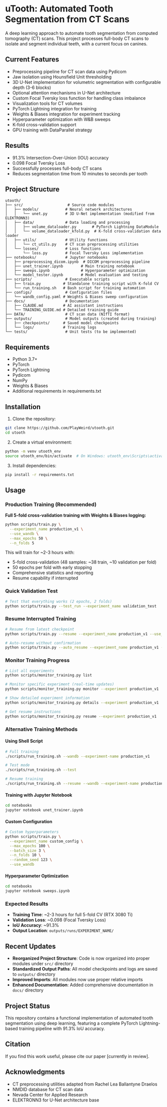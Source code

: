# uTooth: Automated Tooth Segmentation from CT Scans

A deep learning approach to automate tooth segmentation from computed tomography (CT) scans. This project processes full-body CT scans to isolate and segment individual teeth, with a current focus on canines.

## Current Features
* Preprocessing pipeline for CT scan data using Pydicom
* Jaw isolation using Hounsfield Unit thresholding
* 3D U-Net implementation for volumetric segmentation with configurable depth (3-6 blocks)
* Optional attention mechanisms in U-Net architecture
* Custom Focal Tversky loss function for handling class imbalance
* Visualization tools for CT volumes
* PyTorch Lightning integration for training
* Weights & Biases integration for experiment tracking
* Hyperparameter optimization with W&B sweeps
* K-fold cross-validation support
* GPU training with DataParallel strategy

## Results
* 91.3% Intersection-Over-Union (IOU) accuracy
* 0.098 Focal Tversky Loss
* Successfully processes full-body CT scans
* Reduces segmentation time from 10 minutes to seconds per tooth

## Project Structure

```
utooth/
├── src/                    # Source code modules
│   ├── models/            # Neural network architectures
│   │   └── unet.py        # 3D U-Net implementation (modified from ELEKTRONN3)
│   ├── data/              # Data loading and processing
│   │   ├── volume_dataloader.py       # PyTorch Lightning DataModule
│   │   └── volume_dataloader_kfold.py  # K-fold cross-validation data loader
│   ├── utils/             # Utility functions
│   │   └── ct_utils.py    # CT scan preprocessing utilities
│   └── losses/            # Loss functions
│       └── loss.py        # Focal Tversky Loss implementation
├── notebooks/             # Jupyter notebooks
│   ├── preprocessing_dicom.ipynb  # DICOM preprocessing pipeline
│   ├── unet_trainer.ipynb        # Main training notebook
│   ├── sweeps.ipynb              # Hyperparameter optimization
│   └── model_tester.ipynb        # Model evaluation and testing
├── scripts/               # Executable scripts
│   ├── train.py          # Standalone training script with K-fold CV
│   └── run_training.sh   # Bash script for training automation
├── configs/               # Configuration files
│   └── wandb_config.yaml # Weights & Biases sweep configuration
├── docs/                  # Documentation
│   ├── CLAUDE.md         # AI assistant instructions
│   └── TRAINING_GUIDE.md # Detailed training guide
├── DATA/                  # CT scan data (NIfTI format)
├── outputs/               # Model outputs (created during training)
│   ├── checkpoints/      # Saved model checkpoints
│   └── logs/             # Training logs
└── tests/                 # Unit tests (to be implemented)
```

## Requirements
* Python 3.7+
* PyTorch
* PyTorch Lightning
* Pydicom
* NumPy
* Weights & Biases
* Additional requirements in requirements.txt

## Installation

1. Clone the repository:
```bash
git clone https://github.com/PlayWeird/utooth.git
cd utooth
```

2. Create a virtual environment:
```bash
python -m venv utooth_env
source utooth_env/bin/activate  # On Windows: utooth_env\Scripts\activate
```

3. Install dependencies:
```bash
pip install -r requirements.txt
```

## Usage

### Production Training (Recommended)

**Full 5-fold cross-validation training with Weights & Biases logging:**
```bash
python scripts/train.py \
  --experiment_name production_v1 \
  --use_wandb \
  --max_epochs 50 \
  --n_folds 5
```

This will train for ~2-3 hours with:
- 5-fold cross-validation (48 samples: ~38 train, ~10 validation per fold)
- 50 epochs per fold with early stopping
- Comprehensive statistics and reporting
- Resume capability if interrupted

### Quick Validation Test
```bash
# Test that everything works (2 epochs, 2 folds)
python scripts/train.py --test_run --experiment_name validation_test
```

### Resume Interrupted Training
```bash
# Resume from latest checkpoint
python scripts/train.py --resume --experiment_name production_v1 --use_wandb

# Auto-resume without confirmation
python scripts/train.py --auto_resume --experiment_name production_v1 --use_wandb
```

### Monitor Training Progress
```bash
# List all experiments
python scripts/monitor_training.py list

# Monitor specific experiment (real-time updates)
python scripts/monitor_training.py monitor --experiment production_v1

# Show detailed experiment information
python scripts/monitor_training.py details --experiment production_v1

# Get resume instructions
python scripts/monitor_training.py resume --experiment production_v1
```

### Alternative Training Methods

#### Using Shell Script
```bash
# Full training
./scripts/run_training.sh --wandb --experiment-name production_v1

# Test mode
./scripts/run_training.sh --test

# Resume training
./scripts/run_training.sh --resume --wandb --experiment-name production_v1
```

#### Training with Jupyter Notebook
```bash
cd notebooks
jupyter notebook unet_trainer.ipynb
```

#### Custom Configuration
```bash
# Custom hyperparameters
python scripts/train.py \
  --experiment_name custom_config \
  --max_epochs 100 \
  --batch_size 3 \
  --n_folds 10 \
  --random_seed 123 \
  --use_wandb
```

#### Hyperparameter Optimization
```bash
cd notebooks
jupyter notebook sweeps.ipynb
```

### Expected Results
- **Training Time**: ~2-3 hours for full 5-fold CV (RTX 3080 Ti)
- **Validation Loss**: ~0.098 (Focal Tversky Loss)
- **IoU Accuracy**: ~91.3%
- **Output Location**: `outputs/runs/EXPERIMENT_NAME/`

## Recent Updates

* **Reorganized Project Structure**: Code is now organized into proper modules under `src/` directory
* **Standardized Output Paths**: All model checkpoints and logs are saved to `outputs/` directory
* **Improved Imports**: All modules now use proper relative imports
* **Enhanced Documentation**: Added comprehensive documentation in `docs/` directory

## Project Status
This repository contains a functional implementation of automated tooth segmentation using deep learning, featuring a complete PyTorch Lightning-based training pipeline with 91.3% IoU accuracy.

## Citation
If you find this work useful, please cite our paper [currently in review].

## Acknowledgments
* CT preprocessing utilities adapted from Rachel Lea Ballantyne Draelos
* NMDID database for CT scan data
* Nevada Center for Applied Research
* ELEKTRONN3 for U-Net architecture base

